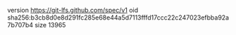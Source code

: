 version https://git-lfs.github.com/spec/v1
oid sha256:b3cb8d0e8d291fc285e68e44a5d7113fffd17ccc22c247023efbba92a7b707b4
size 13965

